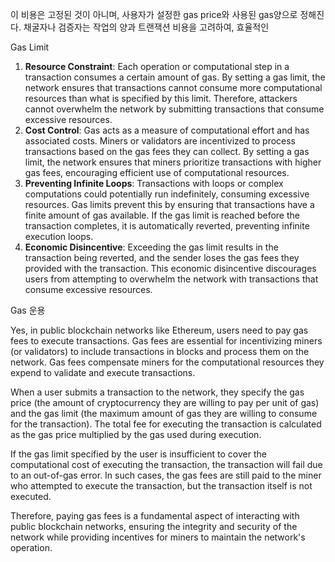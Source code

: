 







이 비용은 고정된 것이 아니며, 사용자가 설정한 gas price와 사용된 gas양으로 정해진다. 채굴자나 검증자는 작업의 양과 트랜잭션 비용을 고려하여, 효율적인 



Gas Limit

1. **Resource Constraint**: Each operation or computational step in a transaction consumes a certain amount of gas. By setting a gas limit, the network ensures that transactions cannot consume more computational resources than what is specified by this limit. Therefore, attackers cannot overwhelm the network by submitting transactions that consume excessive resources.
2. **Cost Control**: Gas acts as a measure of computational effort and has associated costs. Miners or validators are incentivized to process transactions based on the gas fees they can collect. By setting a gas limit, the network ensures that miners prioritize transactions with higher gas fees, encouraging efficient use of computational resources.
3. **Preventing Infinite Loops**: Transactions with loops or complex computations could potentially run indefinitely, consuming excessive resources. Gas limits prevent this by ensuring that transactions have a finite amount of gas available. If the gas limit is reached before the transaction completes, it is automatically reverted, preventing infinite execution loops.
4. **Economic Disincentive**: Exceeding the gas limit results in the transaction being reverted, and the sender loses the gas fees they provided with the transaction. This economic disincentive discourages users from attempting to overwhelm the network with transactions that consume excessive resources.



Gas 운용

Yes, in public blockchain networks like Ethereum, users need to pay gas fees to execute transactions. Gas fees are essential for incentivizing miners (or validators) to include transactions in blocks and process them on the network. Gas fees compensate miners for the computational resources they expend to validate and execute transactions.

When a user submits a transaction to the network, they specify the gas price (the amount of cryptocurrency they are willing to pay per unit of gas) and the gas limit (the maximum amount of gas they are willing to consume for the transaction). The total fee for executing the transaction is calculated as the gas price multiplied by the gas used during execution.

If the gas limit specified by the user is insufficient to cover the computational cost of executing the transaction, the transaction will fail due to an out-of-gas error. In such cases, the gas fees are still paid to the miner who attempted to execute the transaction, but the transaction itself is not executed.

Therefore, paying gas fees is a fundamental aspect of interacting with public blockchain networks, ensuring the integrity and security of the network while providing incentives for miners to maintain the network's operation.